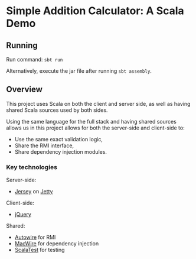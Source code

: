 Simple Addition Calculator: A Scala Demo
==============================================================================

Running
------------------------------------------------------------------------------

Run command: `sbt run`

Alternatively, execute the jar file after running `sbt assembly`.

Overview
------------------------------------------------------------------------------

This project uses Scala on both the client and server side, as well as having
shared Scala sources used by both sides.

Using the same language for the full stack and having shared sources allows us
in this project allows for both the server-side and client-side to:
* Use the same exact validation logic,
* Share the RMI interface,
* Share dependency injection modules.

### Key technologies

Server-side:
* [Jersey](https://jersey.java.net/) on [Jetty](http://www.eclipse.org/jetty/)

Client-side:
* [jQuery](https://jquery.com/)

Shared:
* [Autowire](https://github.com/lihaoyi/autowire) for RMI
* [MacWire](https://github.com/adamw/macwire) for dependency injection
* [ScalaTest](http://www.scalatest.org/) for testing
